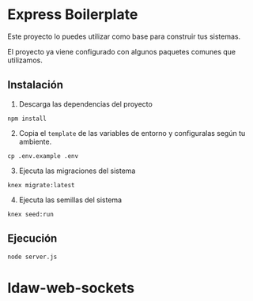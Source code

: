 # Express Boilerplate

Este proyecto lo puedes utilizar como base para construir tus sistemas.

El proyecto ya viene configurado con algunos paquetes comunes que utilizamos.

## Instalación

1. Descarga las dependencias del proyecto
```shell
npm install
```

2. Copia el `template` de las variables de entorno y configuralas según tu ambiente.
```shell
cp .env.example .env
```

3. Ejecuta las migraciones del sistema
```shell
knex migrate:latest
```

4. Ejecuta las semillas del sistema
```
knex seed:run
```

## Ejecución
```
node server.js
```
# ldaw-web-sockets
